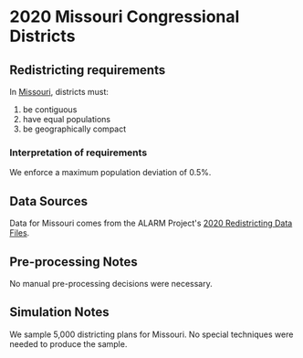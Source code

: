 # 2020 Missouri Congressional Districts

## Redistricting requirements
In [Missouri](https://revisor.mo.gov/main/OneSection.aspx?section=III%20%20%2045&constit=y), districts must:

1. be contiguous
1. have equal populations
1. be geographically compact

### Interpretation of requirements
We enforce a maximum population deviation of 0.5%.

## Data Sources
Data for Missouri comes from the ALARM Project's [2020 Redistricting Data Files](https://alarm-redist.github.io/posts/2021-08-10-census-2020/).

## Pre-processing Notes
No manual pre-processing decisions were necessary.

## Simulation Notes
We sample 5,000 districting plans for Missouri.
No special techniques were needed to produce the sample.
